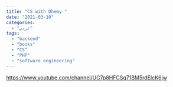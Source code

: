 ```yaml
---
title: "CS with Dhemy "
date: "2021-03-10"
categories:
  - "عربي"
tags:
  - "backend"
  - "books"
  - "CS"
  - "PHP"
  - "software engineering"
---
```


https://www.youtube.com/channel/UC7p8HFCSq71BM5rdEIcK6jw
